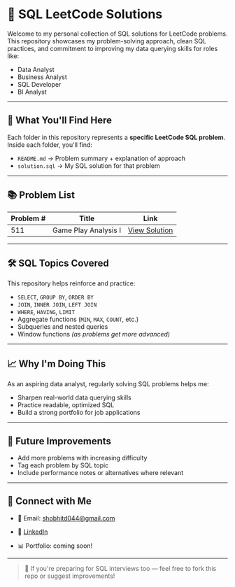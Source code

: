 # 🧠 SQL LeetCode Solutions

Welcome to my personal collection of SQL solutions for LeetCode problems.  
This repository showcases my problem-solving approach, clean SQL practices, and commitment to improving my data querying skills for roles like:

- Data Analyst  
- Business Analyst  
- SQL Developer  
- BI Analyst  

---

## 📌 What You'll Find Here

Each folder in this repository represents a **specific LeetCode SQL problem**. Inside each folder, you'll find:

- `README.md` → Problem summary + explanation of approach  
- `solution.sql` → My SQL solution for that problem

---

## 📚 Problem List

| Problem # | Title                            | Link                                               |
|-----------|----------------------------------|----------------------------------------------------|
| 511       | Game Play Analysis I             | [View Solution](./511-game-play-analysis-i/)       |
<!-- Add more problems as you go -->

---

## 🛠️ SQL Topics Covered

This repository helps reinforce and practice:

- `SELECT`, `GROUP BY`, `ORDER BY`
- `JOIN`, `INNER JOIN`, `LEFT JOIN`
- `WHERE`, `HAVING`, `LIMIT`
- Aggregate functions (`MIN`, `MAX`, `COUNT`, etc.)
- Subqueries and nested queries
- Window functions *(as problems get more advanced)*

---

## 📈 Why I'm Doing This

As an aspiring data analyst, regularly solving SQL problems helps me:

- Sharpen real-world data querying skills  
- Practice readable, optimized SQL  
- Build a strong portfolio for job applications

---

## 🧠 Future Improvements

- Add more problems with increasing difficulty  
- Tag each problem by SQL topic  
- Include performance notes or alternatives where relevant

---

## 🔗 Connect with Me

- 📧 Email: shobhitd044@gmail.com 
- 💼 [LinkedIn](linkedin.com/in/shobhit-dwivedi-102b05257)
 
- 📊 Portfolio: coming soon!

---

> 🌟 If you're preparing for SQL interviews too — feel free to fork this repo or suggest improvements!
